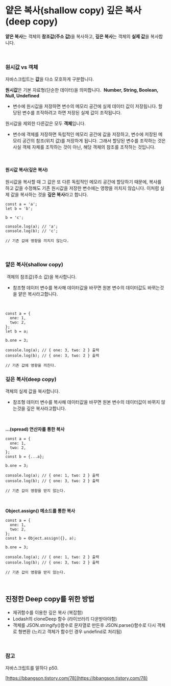 # **얕은 복사(shallow copy) 깊은 복사(deep copy)**

**얕은 복사**는 객체의 <b>참조값(주소 값)</b>을 복사하고, **깊은 복사**는 객체의 **실제 값**을 복사합니다. 

<br/>

### **원시값 vs 객체**

자바스크립트는 **값**을 다소 모호하게 구분합니다.

**원시값**은 기본 자료형(단순한 데이터)을 의미합니다.  **Number, String, Boolean, Null, Undefined**

-   변수에 원시값을 저장하면 변수의 메모리 공간에 실제 데이터 값이 저장됩니다. 할당된 변수를 조작하려고 하면 저장된 실제 값이 조작됩니다.

원시값을 제외한 다른값은 모두 **객체**입니다.

-   변수에 객체를 저장하면 독립적인 메모리 공간에 값을 저장하고, 변수에 저장된 메모리 공간의 참조(위치 값)를 저장하게 됩니다. 그래서 할당된 변수를 조작하는 것은 사실 객체 자체를 조작하는 것이 아닌, 해당 객체의 참조를 조작하는 것입니다.    

<br/>


#### **원시값 복사(깊은 복사)**

원시값을 복사할 때 그 값은 또 다른 독립적인 메모리 공간에 할당하기 때문에, 복사를 하고 값을 수정해도 기존 원시값을 저장한 변수에는 영향을 끼치지 않습니다. 이처럼 실제 값을 복사하는 것을 **깊은 복사**라고 합니다.

```
const a = 'a';
let b = 'b';
 
b = 'c';
 
console.log(a); // 'a';
console.log(b); // 'c';
 
// 기존 값에 영향을 끼치지 않는다.
```

<br/>


### **얕은 복사(shallow copy)**

 객체의 참조값(주소 값)을 복사합니다.

-   참조형 데이터 변수를 복사해 데이터값을 바꾸면 원본 변수의 데이터값도 바뀌는것을 얕은 복사라고합니다.

<br/>


```
const a = {
  one: 1,
  two: 2,
};
let b = a;
 
b.one = 3;
 
console.log(a); // { one: 3, two: 2 } 출력
console.log(b); // { one: 3, two: 2 } 출력
 
// 기존 값에 영향을 끼친다.
```

### **깊은 복사(deep copy)**

객체의 실제 값을 복사합니다.

-   참조형 데이터 변수를 복사해 데이터값을 바꾸면 원본 변수의 데이터값이 바뀌지 않는것을 깊은 복사라고합니다.


<br/>


**…(spread) 연산자를 통한 복사**

```
const a = {
  one: 1,
  two: 2,
};
const b = {...a};
 
b.one = 3;
 
console.log(a); // { one: 1, two: 2 } 출력
console.log(b); // { one: 3, two: 2 } 출력
 
// 기존 값이 영향을 받지 않는다.
```

<br/>

**Object.assign() 메소드를 통한 복사**



```
const a = {
  one: 1,
  two: 2,
};
const b = Object.assign({}, a);
 
b.one = 3;
 
console.log(a); // { one: 1, two: 2 } 출력
console.log(b); // { one: 3, two: 2 } 출력
 
// 기존 값이 영향을 받지 않는다.
```

<br/>

## **진정한 Deep copy를 위한 방법**

-   재귀함수를 이용한 깊은 복사 (복잡함)
-   Lodash의 cloneDeep 함수 (라이브러리 다운받아야함)
-   객체를 JSON.stringify()함수로 문자열로 만든후 JSON.parse()함수로 다시 객체로 형변환 (느리고 객체가 함수인 경우 undefind로 처리됨)

<br/>

### **참고**

자바스크립트를 말하다 p50.

[https://bbangson.tistory.com/78](https://bbangson.tistory.com/78)